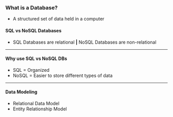 ### What is a Database?

-  A structured set of data held in a computer

#### SQL vs NoSQL Databases

-  SQL Databases are relational **|** NoSQL Databases are non-relational

----------------------
#### Why use SQL vs NoSQL DBs

-  SQL = Organized
-  NoSQL = Easier to store different types of data

----------------------
#### Data Modeling

-  Relational Data Model
-  Entity Relationship Model
